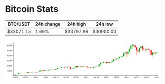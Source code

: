 # Bitcoin Stats

BTC/USDT|24h change|24h high|24h low|
|---|---|---|---|
|$33071.15|1.66%|$33797.96|$30900.00|

<img src="./chart.svg">
